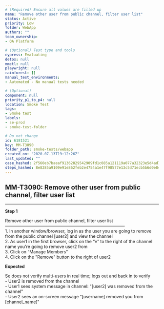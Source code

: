 ```yaml
---
# (Required) Ensure all values are filled up
name: "Remove other user from public channel, filter user list"
status: Active
priority: Low
folder: WebApp
authors: ""
team_ownership: 
- QA Platform

# (Optional) Test type and tools
cypress: Evaluating
detox: null
mmctl: null
playwright: null
rainforest: []
manual_test_environments: 
- Automated - No manual tests needed

# (Optional)
component: null
priority_p1_to_p4: null
location: Smoke Test
tags: 
- Smoke test
labels: 
- se-prod
- smoke-test-folder

# Do not change
id: 6181521
key: MM-T3090
folder_path: smoke-tests/webapp
created_on: "2020-07-13T19:12:26Z"
last_updated: ""
case_hashed: 2f560eb7baeaf91362829542909fd1c085a121119a077a32323e5d4ad748d0b69fe50390a80880c9c21bbdf8701e529f
steps_hashed: 8e8285a9109e91e862feb2e4754a1e47f98577e13c5d71ecb5b6d0e8457370dd37ad35d5828bd437665e7de2e5bdd071
---
```


## MM-T3090: Remove other user from public channel, filter user list

---

**Step 1**

Remove other user from public channel, filter user list\
————————————————————————————\
1\. In another window/browser, log in as the user you are going to remove from the public channel \[user2] and view the channel\
2\. As user1 in the first browser, click on the “v” to the right of the channel name you're going to remove user2 from\
3\. Click on “Manage Members”\
4\. Click on the "Remove" button to the right of user2

**Expected**

Se does not verify multi-users in real time; logs out and back in to verify\
\- User2 is removed from the channel\
\- User1 sees system message in channel: "\[user2] was removed from the channel"\
\- User2 sees an on-screen message "\[username] removed you from \[channel\_name]"

